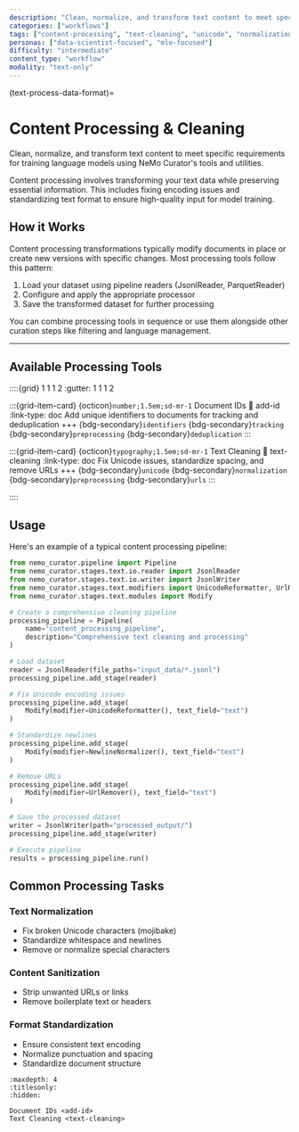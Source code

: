 ```yaml
---
description: "Clean, normalize, and transform text content to meet specific requirements including text cleaning and normalization"
categories: ["workflows"]
tags: ["content-processing", "text-cleaning", "unicode", "normalization"]
personas: ["data-scientist-focused", "mle-focused"]
difficulty: "intermediate"
content_type: "workflow"
modality: "text-only"
---
```


(text-process-data-format)=
# Content Processing & Cleaning

Clean, normalize, and transform text content to meet specific requirements for training language models using NeMo Curator's tools and utilities.

Content processing involves transforming your text data while preserving essential information. This includes fixing encoding issues and standardizing text format to ensure high-quality input for model training.

## How it Works

Content processing transformations typically modify documents in place or create new versions with specific changes. Most processing tools follow this pattern:

1. Load your dataset using pipeline readers (JsonlReader, ParquetReader)
2. Configure and apply the appropriate processor
3. Save the transformed dataset for further processing

You can combine processing tools in sequence or use them alongside other curation steps like filtering and language management.

---

## Available Processing Tools

::::{grid} 1 1 1 2
:gutter: 1 1 1 2

:::{grid-item-card} {octicon}`number;1.5em;sd-mr-1` Document IDs
:link: add-id
:link-type: doc
Add unique identifiers to documents for tracking and deduplication
+++
{bdg-secondary}`identifiers`
{bdg-secondary}`tracking`
{bdg-secondary}`preprocessing`
{bdg-secondary}`deduplication`
:::

:::{grid-item-card} {octicon}`typography;1.5em;sd-mr-1` Text Cleaning
:link: text-cleaning
:link-type: doc
Fix Unicode issues, standardize spacing, and remove URLs
+++
{bdg-secondary}`unicode`
{bdg-secondary}`normalization`
{bdg-secondary}`preprocessing`
{bdg-secondary}`urls`
:::

::::

## Usage

Here's an example of a typical content processing pipeline:

```python
from nemo_curator.pipeline import Pipeline
from nemo_curator.stages.text.io.reader import JsonlReader
from nemo_curator.stages.text.io.writer import JsonlWriter
from nemo_curator.stages.text.modifiers import UnicodeReformatter, UrlRemover, NewlineNormalizer
from nemo_curator.stages.text.modules import Modify

# Create a comprehensive cleaning pipeline
processing_pipeline = Pipeline(
    name="content_processing_pipeline",
    description="Comprehensive text cleaning and processing"
)

# Load dataset
reader = JsonlReader(file_paths="input_data/*.jsonl")
processing_pipeline.add_stage(reader)

# Fix Unicode encoding issues
processing_pipeline.add_stage(
    Modify(modifier=UnicodeReformatter(), text_field="text")
)

# Standardize newlines
processing_pipeline.add_stage(
    Modify(modifier=NewlineNormalizer(), text_field="text")
)

# Remove URLs
processing_pipeline.add_stage(
    Modify(modifier=UrlRemover(), text_field="text")
)

# Save the processed dataset
writer = JsonlWriter(path="processed_output/")
processing_pipeline.add_stage(writer)

# Execute pipeline
results = processing_pipeline.run()
```

## Common Processing Tasks

### Text Normalization
- Fix broken Unicode characters (mojibake)
- Standardize whitespace and newlines
- Remove or normalize special characters

### Content Sanitization
- Strip unwanted URLs or links
- Remove boilerplate text or headers

### Format Standardization
- Ensure consistent text encoding
- Normalize punctuation and spacing
- Standardize document structure

```{toctree}
:maxdepth: 4
:titlesonly:
:hidden:

Document IDs <add-id>
Text Cleaning <text-cleaning>
```

